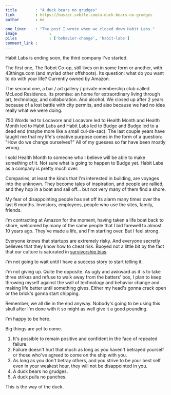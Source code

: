 ```yaml
---
title        : "A duck bears no grudges"
link         : https://buster.svbtle.com/a-duck-bears-no-grudges
author       : me

one_liner    : "The post I wrote when we closed down Habit Labs."
image			   : 
piles			   : ['behavior-change', 'habit-labs']
comment_link : 
---
```


Habit Labs is ending soon, the third company I've started.

The first one, The Robot Co-op, still lives on in some form or another, with 43things.com (and myriad other offshoots).  Its question: what do you want to do with your life?  Currently owned by Amazon.  

The second one, a bar / art gallery / private membership club called McLeod Residence. Its promise: an home for extraordinary living through art, technology, and collaboration. And alcohol. We closed up after 2 years because of a lost battle with city permits, and also because we had no idea really what we were doing. 

750 Words led to Locavore and Locavore led to Health Month and Health Month led to Habit Labs and Habit Labs led to Budge and Budge led to a dead end (maybe more like a small cul-de-sac). The last couple years have taught me that my life's creative purpose comes in the form of a question: "How do we change ourselves?" All of my guesses so far have been mostly wrong.

I sold Health Month to someone who I believe will be able to make something of it.  Not sure what is going to happen to Budge yet.  Habit Labs as a company is pretty much over.

Companies, at least the kinds that I'm interested in building, are voyages into the unknown. They become tales of inspiration, and people are rallied, and they hop in a boat and sail off... but not very many of them find a shore.

My fear of disappointing people has set off its alarm many times over the last 6 months. Investors, employees, people who use the sites, family, friends.

I'm contracting at Amazon for the moment, having taken a life boat back to shore, welcomed by many of the same people that I bid farewell to almost 10 years ago.  They've made a life, and I'm starting over. But I feel strong.

Everyone knows that startups are extremely risky. And everyone secretly believes that they know how to cheat risk. Buoyed not a little bit by the fact that our culture is saturated in [survivorship bias](http://en.wikipedia.org/wiki/Survivorship_bias).

I'm not going to wait until I have a success story to start telling it. 

I'm not giving up. Quite the opposite. As ugly and awkward as it is to take three strikes and refuse to walk away from the batters' box, I plan to keep throwing myself against the wall of technology and behavior change and making life better until something gives. Either my head's gonna crack open or the brick's gonna start chipping.

Remember, we all die in the end anyway. Nobody's going to be using this skull after I'm done with it so might as well give it a good pounding.

I'm happy to be here.

Big things are yet to come.

1. It's possible to remain positive and confident in the face of repeated failure.
2. Failure doesn't hurt that much as long as you haven't betrayed yourself or those who've agreed to come on the ship with you.
3. As long as you don't betray others, and you strive to be your best self even in your weakest hour, they will not be disappointed in you.
4. A duck bears no grudges.
5. A duck pulls no punches.

This is the way of the duck.